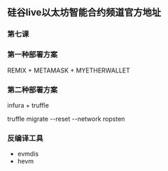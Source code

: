 ## 硅谷live以太坊智能合约频道官方地址

### 第七课


### 第一种部署方案
 REMIX + METAMASK + MYETHERWALLET 
 
### 第二种部署方案
 infura + truffle 

 truffle migrate --reset --network ropsten
 
 ### 反编译工具
 
 - evmdis
 - hevm

